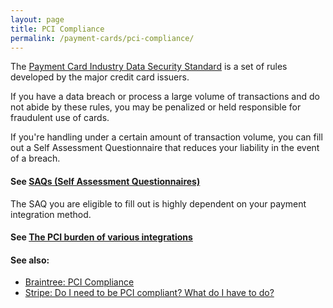 ```yaml
---
layout: page
title: PCI Compliance
permalink: /payment-cards/pci-compliance/
---
```


The [Payment Card Industry Data Security Standard](http://en.wikipedia.org/wiki/Payment_Card_Industry_Data_Security_Standard) is a set of rules developed by the major credit card issuers.

If you have a data breach or process a large volume of transactions and do not abide by these rules, you may be penalized or held responsible for fraudulent use of cards.

If you're handling under a certain amount of transaction volume, you can fill out a Self Assessment Questionnaire that reduces your liability in the event of a breach.

#### See [SAQs (Self Assessment Questionnaires)](/pci-compliance/saqs/)

The SAQ you are eligible to fill out is highly dependent on your payment integration method.

#### See [The PCI burden of various integrations](/pci-compliance/integrations/)

#### See also:

- [Braintree: PCI Compliance](https://articles.braintreepayments.com/reference/security/pci-compliance)
- [Stripe: Do I need to be PCI compliant? What do I have to do?](https://support.stripe.com/questions/do-i-need-to-be-pci-compliant-what-do-i-have-to-do)

